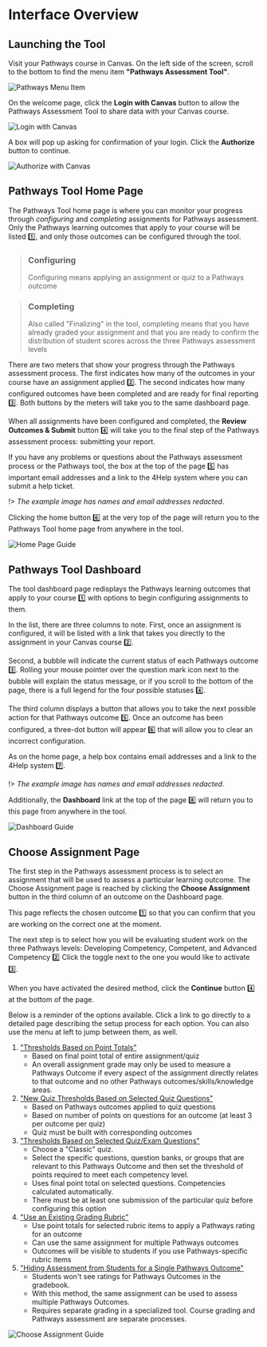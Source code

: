 # Interface Overview

## Launching the Tool

Visit your Pathways course in Canvas.  On the left side of the screen, scroll to the bottom to find the menu item **"Pathways Assessment Tool"**.

![Pathways Menu Item](/_media/menuitem.png "Pathways Menu Item")

On the welcome page, click the **Login with Canvas** button to allow the Pathways Assessment Tool to share data with your Canvas course.

![Login with Canvas](/_media/login.png "Login with Canvas")

A box will pop up asking for confirmation of your login. Click the **Authorize** button to continue.

![Authorize with Canvas](/_media/authorize.png "Authorize with Canvas")

## Pathways Tool Home Page

The Pathways Tool home page is where you can monitor your progress through *configuring* and *completing* assignments for Pathways assessment.  Only the Pathways learning outcomes that apply to your course will be listed :one:, and only those outcomes can be configured through the tool.

> ### Configuring
>
> Configuring means applying an assignment or quiz to a Pathways outcome

> ### Completing
>
> Also called "Finalizing" in the tool, completing means that you have already graded your assignment and that you are ready to confirm the distribution of student scores across the three Pathways assessment levels

There are two meters that show your progress through the Pathways assessment process.  The first indicates how many of the outcomes in your course have an assignment applied :two:.  The second indicates how many configured outcomes have been completed and are ready for final reporting :three:.  Both buttons by the meters will take you to the same dashboard page.

When all assignments have been configured and completed, the **Review Outcomes & Submit** button :four: will take you to the final step of the Pathways assessment process: submitting your report.

If you have any problems or questions about the Pathways assessment process or the Pathways tool, the box at the top of the page :five: has important email addresses and a link to the 4Help system where you can submit a help ticket. 

!> *The example image has names and email addresses redacted*.

Clicking the home button :six: at the very top of the page will return you to the Pathways Tool home page from anywhere in the tool.

![Home Page Guide](/_media/homepage.png "Home Page Guide")

## Pathways Tool Dashboard

The tool dashboard page redisplays the Pathways learning outcomes that apply to your course :one: with options to begin configuring assignments to them.

In the list, there are three columns to note.  First, once an assignment is configured, it will be listed with a link that takes you directly to the assignment in your Canvas course :two:.  

Second, a bubble will indicate the current status of each Pathways outcome :three:. Rolling your mouse pointer over the question mark icon next to the bubble will explain the status message, or if you scroll to the bottom of the page, there is a full legend for the four possible statuses :four:.

The third column displays a button that allows you to take the next possible action for that Pathways outcome :five:.  Once an outcome has been configured, a three-dot button will appear :six: that will allow you to clear an incorrect configuration.

As on the home page, a help box contains email addresses and a link to the 4Help system :seven:.

!> *The example image has names and email addresses redacted*.

Additionally, the **Dashboard** link at the top of the page :eight: will return you to this page from anywhere in the tool.

![Dashboard Guide](/_media/dashboard.png "Dashboard Guide")

## Choose Assignment Page

The first step in the Pathways assessment process is to select an assignment that will be used to assess a particular learning outcome.  The Choose Assignment page is reached by clicking the **Choose Assignment** button in the third column of an outcome on the Dashboard page.

This page reflects the chosen outcome :one: so that you can confirm that you are working on the correct one at the moment.

The next step is to select how you will be evaluating student work on the three Pathways levels: Developing Competency, Competent, and Advanced Competency :two:  Click the toggle next to the one you would like to activate :three:.

When you have activated the desired method, click the **Continue** button :four: at the bottom of the page.

Below is a reminder of the options available.  Click a link to go directly to a detailed page describing the setup process for each option.  You can also use the menu at left to jump between them, as well.

1. ["Thresholds Based on Point Totals"](option1.md)
    - Based on final point total of entire assignment/quiz
    - An overall assignment grade may only be used to measure a Pathways Outcome if every aspect of the assignment directly relates to that outcome and no other Pathways outcomes/skills/knowledge areas.
2. ["New Quiz Thresholds Based on Selected Quiz Questions"](option2.md)
    - Based on Pathways outcomes applied to quiz questions
    - Based on number of points on questions for an outcome (at least 3 per outcome per quiz)
    - Quiz must be built with corresponding outcomes
3. ["Thresholds Based on Selected Quiz/Exam Questions"](option3.md)
    - Choose a "Classic" quiz. 
    - Select the specific questions, question banks, or groups that are relevant to this Pathways Outcome and then set the threshold of points required to meet each competency level.
    - Uses final point total on selected questions. Competencies calculated automatically.
    - There must be at least one submission of the particular quiz before configuring this option
4. ["Use an Existing Grading Rubric"](option4.md)
    - Use point totals for selected rubric items to apply a Pathways rating for an outcome
    - Can use the same assignment for multiple Pathways outcomes
    - Outcomes will be visible to students if you use Pathways-specific rubric items
5. ["Hiding Assessment from Students for a Single Pathways Outcome"](option5.md)
    - Students won't see ratings for Pathways Outcomes in the gradebook.
    - With this method, the same assignment can be used to assess multiple Pathways Outcomes.
    - Requires separate grading in a specialized tool. Course grading and Pathways assessment are separate processes.

![Choose Assignment Guide](/_media/chooseassignment.png "Choose Assignment Guide")

